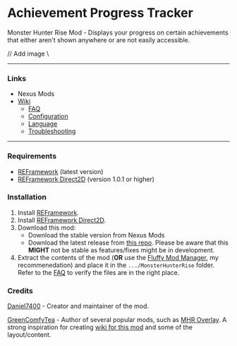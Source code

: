 # Achievement Progress Tracker
Monster Hunter Rise Mod - Displays your progress on certain achievements that either aren't shown anywhere or are not easily accessible.

// Add image \\

***

### Links
- Nexus Mods
- [Wiki](https://github.com/Daniel7400/MHR-Achievement-Progress-Tracker/wiki)
  - [FAQ](https://github.com/Daniel7400/MHR-Achievement-Progress-Tracker/wiki/FAQ)
  - [Configuration](https://github.com/Daniel7400/MHR-Achievement-Progress-Tracker/wiki/Configuration)
  - [Language](https://github.com/Daniel7400/MHR-Achievement-Progress-Tracker/wiki/Language)
  - [Troubleshooting](https://github.com/Daniel7400/MHR-Achievement-Progress-Tracker/wiki/Troubleshooting)

***

### Requirements
- [REFramework](https://www.nexusmods.com/monsterhunterrise/mods/26) (latest version)
- [REFramework Direct2D](https://www.nexusmods.com/monsterhunterrise/mods/134) (version 1.0.1 or higher)

### Installation
1. Install [REFramework](https://www.nexusmods.com/monsterhunterrise/mods/26).
2. Install [REFramework Direct2D](https://www.nexusmods.com/monsterhunterrise/mods/134).
3. Download this mod:
    - Download the stable version from Nexus Mods
    - Download the latest release from [this repo](TBD). Please be aware that this **MIGHT** not be stable as features/fixes might be in development.
4. Extract the contents of the mod (**OR** use the [Fluffy Mod Manager](https://www.nexusmods.com/monsterhunterrise/mods/7), my recommenedation) and place it in the `.../MonsterHunterRise` folder. Refer to the [FAQ](https://github.com/Daniel7400/MHR-Achievement-Progress-Tracker/wiki/FAQ#3-what-files-are-included-with-the-mod--where-are-the-files-for-this-mod) to verify the files are in the right place.

### Credits
[Daniel7400](https://github.com/Daniel7400) - Creator and maintainer of the mod.

[GreenComfyTea](https://github.com/GreenComfyTea) - Author of several popular mods, such as [MHR Overlay](https://www.nexusmods.com/monsterhunterrise/mods/50). A strong inspiration for creating [wiki for this mod](https://github.com/Daniel7400/MHR-Bow-Coating-Notifier/wiki) and some of the layout/content.
